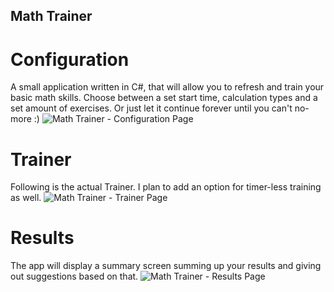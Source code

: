 ## Math Trainer

# Configuration
A small application written in C#, that will allow you to refresh and train your basic math skills.
Choose between a set start time, calculation types and a set amount of exercises. Or just let it continue forever until you can't no-more :)
![Math Trainer - Configuration Page](https://i.imgur.com/Ah3sEtp.png)

# Trainer
Following is the actual Trainer. I plan to add an option for timer-less training as well.
![Math Trainer - Trainer Page](https://i.imgur.com/3AmQX6Y.png)

# Results
The app will display a summary screen summing up your results and giving out suggestions based on that.
![Math Trainer - Results Page](https://i.imgur.com/Ca9tJlZ.png)
